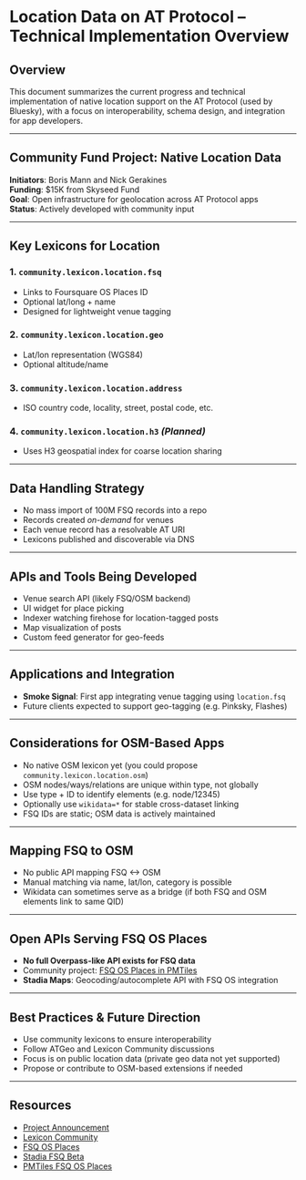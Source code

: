 # Location Data on AT Protocol – Technical Implementation Overview

## Overview

This document summarizes the current progress and technical implementation of native location support on the AT Protocol (used by Bluesky), with a focus on interoperability, schema design, and integration for app developers.

---

## Community Fund Project: Native Location Data

**Initiators**: Boris Mann and Nick Gerakines  
**Funding**: $15K from Skyseed Fund  
**Goal**: Open infrastructure for geolocation across AT Protocol apps  
**Status**: Actively developed with community input

---

## Key Lexicons for Location

### 1. `community.lexicon.location.fsq`
- Links to Foursquare OS Places ID
- Optional lat/long + name
- Designed for lightweight venue tagging

### 2. `community.lexicon.location.geo`
- Lat/lon representation (WGS84)
- Optional altitude/name

### 3. `community.lexicon.location.address`
- ISO country code, locality, street, postal code, etc.

### 4. `community.lexicon.location.h3` *(Planned)*
- Uses H3 geospatial index for coarse location sharing

---

## Data Handling Strategy

- No mass import of 100M FSQ records into a repo
- Records created *on-demand* for venues
- Each venue record has a resolvable AT URI
- Lexicons published and discoverable via DNS

---

## APIs and Tools Being Developed

- Venue search API (likely FSQ/OSM backend)
- UI widget for place picking
- Indexer watching firehose for location-tagged posts
- Map visualization of posts
- Custom feed generator for geo-feeds

---

## Applications and Integration

- **Smoke Signal**: First app integrating venue tagging using `location.fsq`
- Future clients expected to support geo-tagging (e.g. Pinksky, Flashes)

---

## Considerations for OSM-Based Apps

- No native OSM lexicon yet (you could propose `community.lexicon.location.osm`)
- OSM nodes/ways/relations are unique within type, not globally
- Use type + ID to identify elements (e.g. node/12345)
- Optionally use `wikidata=*` for stable cross-dataset linking
- FSQ IDs are static; OSM data is actively maintained

---

## Mapping FSQ to OSM

- No public API mapping FSQ <-> OSM
- Manual matching via name, lat/lon, category is possible
- Wikidata can sometimes serve as a bridge (if both FSQ and OSM elements link to same QID)

---

## Open APIs Serving FSQ OS Places

- **No full Overpass-like API exists for FSQ data**
- Community project: [FSQ OS Places in PMTiles](https://github.com/wipfli/foursquare-os-places-pmtiles)
- **Stadia Maps**: Geocoding/autocomplete API with FSQ OS integration

---

## Best Practices & Future Direction

- Use community lexicons to ensure interoperability
- Follow ATGeo and Lexicon Community discussions
- Focus is on public location data (private geo data not yet supported)
- Propose or contribute to OSM-based extensions if needed

---

## Resources

- [Project Announcement](https://atprotocol.dev/location-data-on-at-protocol-the-second-community-fund-project/)
- [Lexicon Community](https://github.com/bluesky-social/lexicons)
- [FSQ OS Places](https://docs.foursquare.com/data-products/docs/os-places)
- [Stadia FSQ Beta](https://stadiamaps.com/news/geocoding-foursquare-beta/)
- [PMTiles FSQ OS Places](https://github.com/wipfli/foursquare-os-places-pmtiles)